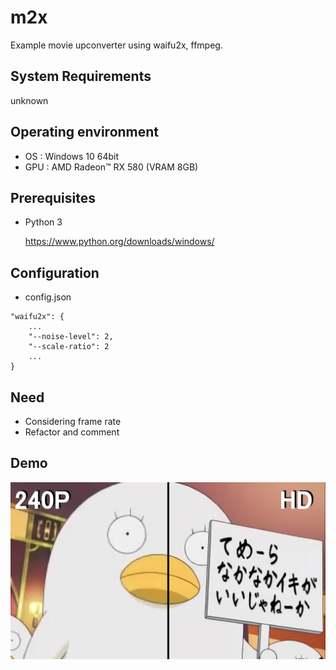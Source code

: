# m2x
Example movie upconverter using waifu2x, ffmpeg.

## System Requirements
unknown

## Operating environment
* OS : Windows 10 64bit
* GPU : AMD Radeon™ RX 580 (VRAM 8GB)

## Prerequisites
* Python 3

  https://www.python.org/downloads/windows/

## Configuration
* config.json
```
"waifu2x": {
    ...
    "--noise-level": 2,
    "--scale-ratio": 2
    ...
}
```

## Need
* Considering frame rate
* Refactor and comment

## Demo
![Elizabeth](https://raw.githubusercontent.com/ybs32/m2x/images/Elizabeth.jpg)